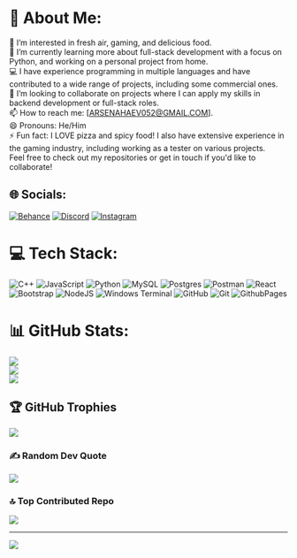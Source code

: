 # 💫 About Me:
👀 I’m interested in fresh air, gaming, and delicious food.<br>🌱 I’m currently learning more about full-stack development with a focus on Python, and working on a personal project from home.<br>💻 I have experience programming in multiple languages and have contributed to a wide range of projects, including some commercial ones.<br>🔄 I’m looking to collaborate on projects where I can apply my skills in backend development or full-stack roles.<br>📫 How to reach me: [ARSENAHAEV052@GMAIL.COM].<br>😄 Pronouns: He/Him<br>⚡ Fun fact: I LOVE pizza and spicy food! I also have extensive experience in the gaming industry, including working as a tester on various projects.<br>Feel free to check out my repositories or get in touch if you'd like to collaborate!


## 🌐 Socials:
[![Behance](https://img.shields.io/badge/Behance-1769ff?logo=behance&logoColor=white)](https://behance.net/kusssarigawa) [![Discord](https://img.shields.io/badge/Discord-%237289DA.svg?logo=discord&logoColor=white)](https://discord.gg/https://discord.gg/fxWsAzdC) [![Instagram](https://img.shields.io/badge/Instagram-%23E4405F.svg?logo=Instagram&logoColor=white)](https://instagram.com/my_beautifull_desire_) 

# 💻 Tech Stack:
![C++](https://img.shields.io/badge/c++-%2300599C.svg?style=for-the-badge&logo=c%2B%2B&logoColor=white) ![JavaScript](https://img.shields.io/badge/javascript-%23323330.svg?style=for-the-badge&logo=javascript&logoColor=%23F7DF1E) ![Python](https://img.shields.io/badge/python-3670A0?style=for-the-badge&logo=python&logoColor=ffdd54) ![MySQL](https://img.shields.io/badge/mysql-4479A1.svg?style=for-the-badge&logo=mysql&logoColor=white) ![Postgres](https://img.shields.io/badge/postgres-%23316192.svg?style=for-the-badge&logo=postgresql&logoColor=white) ![Postman](https://img.shields.io/badge/Postman-FF6C37?style=for-the-badge&logo=postman&logoColor=white) ![React](https://img.shields.io/badge/react-%2320232a.svg?style=for-the-badge&logo=react&logoColor=%2361DAFB) ![Bootstrap](https://img.shields.io/badge/bootstrap-%238511FA.svg?style=for-the-badge&logo=bootstrap&logoColor=white) ![NodeJS](https://img.shields.io/badge/node.js-6DA55F?style=for-the-badge&logo=node.js&logoColor=white) ![Windows Terminal](https://img.shields.io/badge/Windows%20Terminal-%234D4D4D.svg?style=for-the-badge&logo=windows-terminal&logoColor=white) ![GitHub](https://img.shields.io/badge/github-%23121011.svg?style=for-the-badge&logo=github&logoColor=white) ![Git](https://img.shields.io/badge/git-%23F05033.svg?style=for-the-badge&logo=git&logoColor=white) ![GithubPages](https://img.shields.io/badge/github%20pages-121013?style=for-the-badge&logo=github&logoColor=white)
# 📊 GitHub Stats:
![](https://github-readme-stats.vercel.app/api?username=Kusssarigawa&theme=midnight-purple&hide_border=false&include_all_commits=false&count_private=false)<br/>
![](https://github-readme-streak-stats.herokuapp.com/?user=Kusssarigawa&theme=midnight-purple&hide_border=false)<br/>
![](https://github-readme-stats.vercel.app/api/top-langs/?username=Kusssarigawa&theme=midnight-purple&hide_border=false&include_all_commits=false&count_private=false&layout=compact)

## 🏆 GitHub Trophies
![](https://github-profile-trophy.vercel.app/?username=Kusssarigawa&theme=radical&no-frame=true&no-bg=false&margin-w=4)

### ✍️ Random Dev Quote
![](https://quotes-github-readme.vercel.app/api?type=horizontal&theme=gruvbox)

### 🔝 Top Contributed Repo
![](https://github-contributor-stats.vercel.app/api?username=Kusssarigawa&limit=5&theme=dark&combine_all_yearly_contributions=true)

---
[![](https://visitcount.itsvg.in/api?id=Kusssarigawa&icon=1&color=6)](https://visitcount.itsvg.in)

<!-- Proudly created with GPRM ( https://gprm.itsvg.in ) -->

